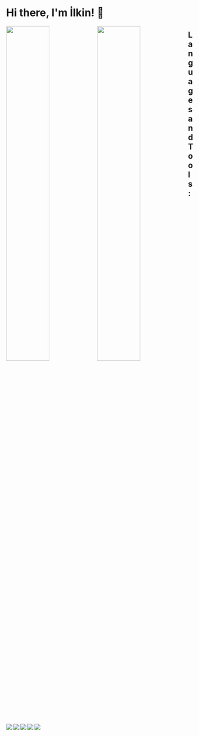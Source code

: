# Hi there, I'm İlkin! 👋

<img align="left" width="48%" src="https://github-readme-stats.vercel.app/api?username=IlkinSamadbayli&show_icons=true&theme=radical" />

<img align="left" width="48%" src="https://github-readme-stats.vercel.app/api/top-langs/?username=IlkinSamadbayli&layout=compact" />

 ## <b> Languages and Tools: </b>
<img  src="https://img.shields.io/badge/Flutter-%2302569B.svg?style=for-the-badge&logo=Flutter&logoColor=white"/>
<img align="left" src="https://img.shields.io/badge/dart-%230175C2.svg?style=for-the-badge&logo=dart&logoColor=white"/>
<img align="left" src="https://img.shields.io/badge/Trello-%23026AA7.svg?style=for-the-badge&logo=Trello&logoColor=white"/>
<img align="left" src="https://img.shields.io/badge/Discord-%235865F2.svg?style=for-the-badge&logo=discord&logoColor=white"/>
<img align="left" src="https://img.shields.io/badge/git-%23F05033.svg?style=for-the-badge&logo=git&logoColor=white"/>

